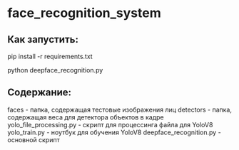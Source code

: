 # face_recognition_system
## Как запустить:
pip install -r requirements.txt

python deepface_recognition.py

## Содержание:
faces - папка, содержащая тестовые изображения лиц
detectors - папка, содержащая веса для детектора объектов в кадре
yolo_file_processing.py - скрипт для процессинга файла для YoloV8
yolo_train.py - ноутбук для обучения YoloV8
deepface_recognition.py - основной скрипт
